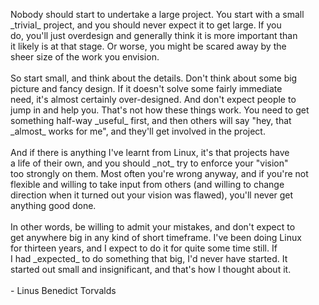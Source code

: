 <html><body><p>Nobody should start to undertake a large project. You start with a small<br>_trivial_ project, and you should never expect it to get large. If you<br>do, you'll just overdesign and generally think it is more important than<br>it likely is at that stage. Or worse, you might be scared away by the<br>sheer size of the work you envision. <br><br>So start small, and think about the details. Don't think about some big<br>picture and fancy design. If it doesn't solve some fairly immediate<br>need, it's almost certainly over-designed. And don't expect people to<br>jump in and help you. That's not how these things work. You need to get<br>something half-way _useful_ first, and then others will say "hey, that<br>_almost_ works for me", and they'll get involved in the project. <br><br>And if there is anything I've learnt from Linux, it's that projects have<br>a life of their own, and you should _not_ try to enforce your "vision"<br>too strongly on them. Most often you're wrong anyway, and if you're not<br>flexible and willing to take input from others (and willing to change<br>direction when it turned out your vision was flawed), you'll never get<br>anything good done. <br><br>In other words, be willing to admit your mistakes, and don't expect to<br>get anywhere big in any kind of short timeframe. I've been doing Linux<br>for thirteen years, and I expect to do it for quite some time still. If<br>I had _expected_ to do something that big, I'd never have started. It<br>started out small and insignificant, and that's how I thought about it.<br><br>- Linus Benedict Torvalds<br> <br><br><br></p></body></html>